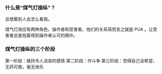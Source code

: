 ### 什么是“煤气灯操纵”？

总想着别人会怎么看我。

煤气灯效应有两种角色，操作者和受害者。他们的关系简而言之就是 PUA 。让受害者总是抱着得到操作者认可的期许。

### 煤气灯操纵的三个阶段

第一阶段：维持令人沮丧的感情
第二阶段：作斗争
第三阶段：觉得自己没希望，无药可救，毫无快乐